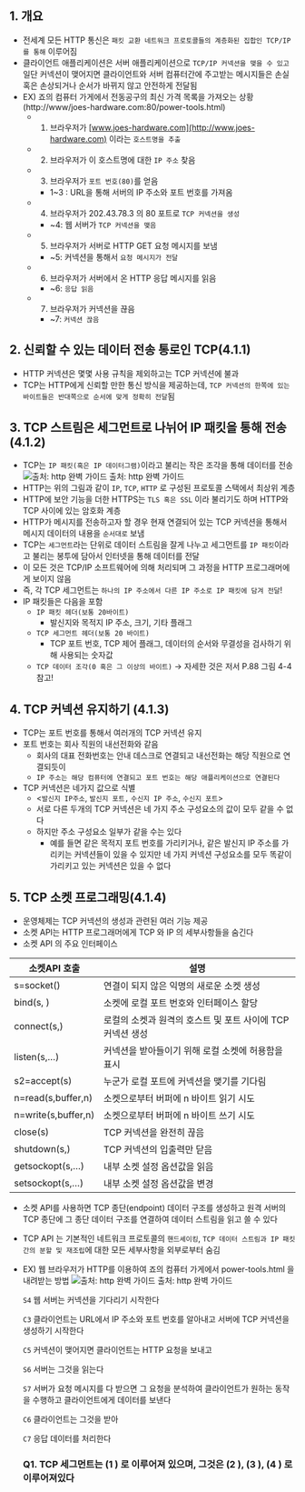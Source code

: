 ## 1. 개요

- 전세계 모든 HTTP 통신은 `패킷 교환 네트워크 프로토콜들의 계층화된 집합인 TCP/IP 를 통해` 이루어짐
- 클라이언트 애플리케이션은 서버 애플리케이션으로 `TCP/IP 커넥션을 맺을 수 있고` 일단 커넥션이 맺어지면 클라이언트와 서버 컴퓨터간에 주고받는 메시지들은 손실 혹은 손상되거나 순서가 바뀌지 않고 안전하게 전달됨
- EX) 죠의 컴퓨터 가게에서 전동공구의 최신 가격 목록을 가져오는 상황(http://www/joes-hardware.com:80/power-tools.html)
  - 1. 브라우저가 [www.joes-hardware.com](http://www.joes-hardware.com) 이라는 `호스트명을 추출`
  - 2. 브라우저가 이 호스트명에 대한 `IP 주소` 찾음
  - 3. 브라우저가 `포트 번호(80)`를 얻음
    - 1~3 : URL을 통해 서버의 IP 주소와 포트 번호를 가져옴
  - 4. 브라우저가 202.43.78.3 의 80 포트로 `TCP 커넥션을 생성`
    - ~4: 웹 서버가 `TCP 커넥션을 맺음`
  - 5. 브라우저가 서버로 HTTP GET 요청 메시지를 보냄
    - ~5: 커넥션을 통해서 `요청 메시지가 전달`
  - 6. 브라우저가 서버에서 온 HTTP 응답 메시지를 읽음
    - ~6: `응답 읽음`
  - 7. 브라우저가 커넥션을 끊음
    - ~7: `커넥션 끊음`

## 2. 신뢰할 수 있는 데이터 전송 통로인 TCP(4.1.1)

- HTTP 커넥션은 몇몇 사용 규칙을 제외하고는 TCP 커넥션에 불과
- TCP는 HTTP에게 신뢰할 만한 통신 방식을 제공하는데, `TCP 커넥션의 한쪽에 있는 바이트들은 반대쪽으로 순서에 맞게 정확히 전달`됨

## 3. TCP 스트림은 세그먼트로 나뉘어 IP 패킷을 통해 전송(4.1.2)

- TCP는 `IP 패킷(혹은 IP 데이터그램)`이라고 불리는 작은 조각을 통해 데이터를 전송
  ![출처: http 완벽 가이드 ](https://s3.us-west-2.amazonaws.com/secure.notion-static.com/2e546a40-9f1d-4112-83ef-7eadafb70a7d/http4-3.jpg?X-Amz-Algorithm=AWS4-HMAC-SHA256&X-Amz-Content-Sha256=UNSIGNED-PAYLOAD&X-Amz-Credential=AKIAT73L2G45EIPT3X45%2F20221207%2Fus-west-2%2Fs3%2Faws4_request&X-Amz-Date=20221207T121028Z&X-Amz-Expires=86400&X-Amz-Signature=6bb8969ebb40c3eb409a9077e74e6f3ef66ec3ca1d732b9472e5bc1f597f0235&X-Amz-SignedHeaders=host&response-content-disposition=filename%3D%22http4-3.jpg%22&x-id=GetObject)
  출처: http 완벽 가이드
- HTTP는 위의 그림과 같이 `IP`, `TCP`, `HTTP` 로 구성된 프로토콜 스택에서 최상위 계층
- HTTP에 보안 기능을 더한 HTTPS는 `TLS 혹은 SSL` 이라 불리기도 하며 HTTP와 TCP 사이에 있는 암호화 계층
- HTTP가 메시지를 전송하고자 할 경우 현재 연결되어 있는 TCP 커넥션을 통해서 메시지 데이터의 내용을 `순서대로` 보냄
- TCP는 `세그먼트`라는 단위로 데이터 스트림을 잘게 나누고 세그먼트를 `IP 패킷`이라고 불리는 봉투에 담아서 인터넷을 통해 데이터를 전달
- 이 모든 것은 TCP/IP 소프트웨어에 의해 처리되며 그 과정을 HTTP 프로그래머에게 보이지 않음
- 즉, 각 TCP 세그먼트는 `하나의 IP 주소에서 다른 IP 주소로 IP 패킷에 담겨 전달`!
- IP 패킷들은 다음을 포함
  - `IP 패킷 헤더(보통 20바이트)`
    - 발신지와 목적지 IP 주소, 크기, 기타 플래그
  - `TCP 세그먼트 헤더(보통 20 바이트)`
    - TCP 포트 번호, TCP 제어 플래그, 데이터의 순서와 무결성을 검사하기 위해 사용되는 숫자값
  - `TCP 데이터 조각(0 혹은 그 이상의 바이트)`
    → 자세한 것은 저서 P.88 그림 4-4 참고!

## 4. TCP 커넥션 유지하기 (4.1.3)

- TCP는 포트 번호를 통해서 여러개의 TCP 커넥션 유지
- 포트 번호는 회사 직원의 내선전화와 같음
  - 회사의 대표 전화번호는 안내 데스크로 연결되고 내선전화는 해당 직원으로 연결되듯이
  - `IP 주소는 해당 컴퓨터에 연결되고 포트 번호는 해당 애플리케이션으로 연결된다`
- TCP 커넥션은 네가지 값으로 식별
  - <`발신지 IP주소`, `발신지 포트,` `수신지 IP 주소`, `수신지 포트`>
  - 서로 다른 두개의 TCP 커넥션은 네 가지 주소 구성요소의 값이 모두 같을 수 없다
  - 하지만 주소 구성요소 일부가 같을 수는 있다
    - 예를 들면 같은 목적지 포트 번호를 가리키거나, 같은 발신지 IP 주소를 가리키는 커넥션들이 있을 수 있지만 네 가지 커넥션 구성요소를 모두 똑같이 가리키고 있는 커넥션은 있을 수 없다

## 5. TCP 소켓 프로그래밍(4.1.4)

- 운영체제는 TCP 커넥션의 생성과 관련된 여러 기능 제공
- 소켓 API는 HTTP 프로그래머에게 TCP 와 IP 의 세부사항들을 숨긴다
- 소켓 API 의 주요 인터페이스

| 소켓API 호출                | 설명                                                       |
| --------------------------- | ---------------------------------------------------------- |
| s=socket(<parameters>)      | 연결이 되지 않은 익명의 새로운 소켓 생성                   |
| bind(s, <local IP:port>)    | 소켓에 로컬 포트 번호와 인터페이스 할당                    |
| connect(s,<remote IP:port>) | 로컬의 소켓과 원격의 호스트 및 포트 사이에 TCP 커넥션 생성 |
| listen(s,…)                 | 커넥션을 받아들이기 위해 로컬 소켓에 허용함을 표시         |
| s2=accept(s)                | 누군가 로컬 포트에 커넥션을 맺기를 기다림                  |
| n=read(s,buffer,n)          | 소켓으로부터 버퍼에 n 바이트 읽기 시도                     |
| n=write(s,buffer,n)         | 소켓으로부터 버퍼에 n 바이트 쓰기 시도                     |
| close(s)                    | TCP 커넥션을 완전히 끊음                                   |
| shutdown(s,<side>)          | TCP 커넥션의 입출력만 닫음                                 |
| getsockopt(s,…)             | 내부 소켓 설정 옵션값을 읽음                               |
| setsockopt(s,…)             | 내부 소켓 설정 옵션값을 변경                               |

- 소켓 API를 사용하면 TCP 종단(endpoint) 데이터 구조를 생성하고 원격 서버의 TCP 종단에 그 종단 데이터 구조를 연결하여 데이터 스트림을 읽고 쓸 수 있다
- TCP API 는 기본적인 네트워크 프로토콜의 `핸드셰이킹`, `TCP 데이터 스트림과 IP 패킷간의 분할 및 재조립`에 대한 모든 세부사항을 외부로부터 숨김
- EX) 웹 브라우저가 HTTP를 이용하여 죠의 컴퓨터 가게에서 power-tools.html 을 내려받는 방법
  ![출처: http 완벽 가이드 ](https://s3.us-west-2.amazonaws.com/secure.notion-static.com/750c5de5-d515-48c4-b1be-e96b3132f98c/http4-6.jpg?X-Amz-Algorithm=AWS4-HMAC-SHA256&X-Amz-Content-Sha256=UNSIGNED-PAYLOAD&X-Amz-Credential=AKIAT73L2G45EIPT3X45%2F20221207%2Fus-west-2%2Fs3%2Faws4_request&X-Amz-Date=20221207T121054Z&X-Amz-Expires=86400&X-Amz-Signature=244144f9c1d149e98007e3ddb05f90b2b10bc361f801f0358449d02c05ab6ada&X-Amz-SignedHeaders=host&response-content-disposition=filename%3D%22http4-6.jpg%22&x-id=GetObject)
  출처: http 완벽 가이드

  `S4` 웹 서버는 커넥션을 기다리기 시작한다

  `C3` 클라이언트는 URL에서 IP 주소와 포트 번호를 알아내고 서버에 TCP 커넥션을 생성하기 시작한다

  `C5` 커넥션이 맺어지면 클라이언트는 HTTP 요청을 보내고

  `S6` 서버는 그것을 읽는다

  `S7` 서버가 요청 메시지를 다 받으면 그 요청을 분석하여 클라이언트가 원하는 동작을 수행하고 클라이언트에게 데이터를 보낸다

  `C6` 클라이언트는 그것을 받아

  `C7` 응답 데이터를 처리한다

  ### Q1. TCP 세그먼트는 (1 ) 로 이루어져 있으며, 그것은 (2 ), (3 ), (4 ) 로 이루어져있다
